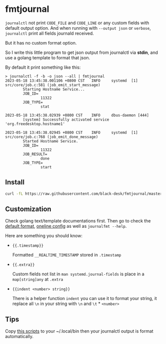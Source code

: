 # fmtjournal

`journalctl` not print `CODE_FILE` and `CODE_LINE` or any custom fields with
default output option. And when running with `--output json` or `verbose`,
`journalctl` print all fields journald received.

But it has no custom format option.

So I write this little program to get json output from journalctl via **stdin**,
and use a golang template to format that json.

By default it print something like this:

```
> journalctl -f -b -o json --all | fmtjournal
2023-05-18 13:45:38.001106 +0800 CST   INFO     systemd  [1]
src/core/job.c:581 (job_emit_start_message)
        Starting Hostname Service...
        JOB_ID=
                11322
        JOB_TYPE=
                stat

2023-05-18 13:45:38.02939 +0800 CST    INFO     dbus-daemon [444]
        [system] Successfully activated service 'org.freedesktop.hostname1'

2023-05-18 13:45:38.02945 +0800 CST    INFO     systemd  [1]
src/core/job.c:768 (job_emit_done_message)
        Started Hostname Service.
        JOB_ID=
                11322
        JOB_RESULT=
                done
        JOB_TYPE=
                start
```

## Install

   ```bash
   curl -fL https://raw.githubusercontent.com/black-desk/fmtjournal/master/scripts/get.sh | sh
   ```

## Customization

Check golang text/template documentations first.
Then go to check the [default format](./consts/consts.go),
[oneline config](./examples/oneline) as well as `journalfmt --help`.

Here are something you should know:

- `{{.timestamp}}`

  Formatted `__REALTIME_TIMESTAMP` stored in `.timestamp`

- `{{.extra}}`

  Custom fields not list in `man systemd.journal-fields` is place in a
  `map[string]any` at `.extra`

- `{{indent <number> string}}`

  There is a helper function `indent` you can use it to format your string, it
  replace all `\n` in your string with `\n` and `\t` \* `<number>`

## Tips

Copy [this scripts](./tools/journalctl) to your ~/.local/bin then
your journalctl output is format automatically.
